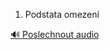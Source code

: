 
1. Podstata omezení

[🔊 Poslechnout audio](/data/7-paragraphs/audio/chapter_147/para_009-1-Podstata-omezen.mp3)
